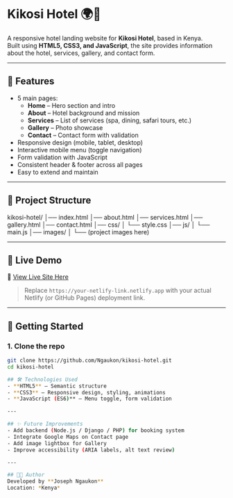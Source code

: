 # Kikosi Hotel 🌍🏨

A responsive hotel landing website for **Kikosi Hotel**, based in Kenya.  
Built using **HTML5, CSS3, and JavaScript**, the site provides information about the hotel, services, gallery, and contact form.

---

## 📌 Features
- 5 main pages:
  - **Home** – Hero section and intro
  - **About** – Hotel background and mission
  - **Services** – List of services (spa, dining, safari tours, etc.)
  - **Gallery** – Photo showcase
  - **Contact** – Contact form with validation
- Responsive design (mobile, tablet, desktop)
- Interactive mobile menu (toggle navigation)
- Form validation with JavaScript
- Consistent header & footer across all pages
- Easy to extend and maintain

---

## 📂 Project Structure
kikosi-hotel/
│── index.html
│── about.html
│── services.html
│── gallery.html
│── contact.html
│── css/
│ └── style.css
│── js/
│ └── main.js
│── images/
│ └── (project images here)


---

## 🚀 Live Demo
🔗 [View Live Site Here](https://your-netlify-link.netlify.app)

> Replace `https://your-netlify-link.netlify.app` with your actual Netlify (or GitHub Pages) deployment link.

---

## 🚀 Getting Started

### 1. Clone the repo
```bash
git clone https://github.com/Ngaukon/kikosi-hotel.git
cd kikosi-hotel

## 🛠 Technologies Used
- **HTML5** – Semantic structure
- **CSS3** – Responsive design, styling, animations
- **JavaScript (ES6)** – Menu toggle, form validation

---

## ✨ Future Improvements
- Add backend (Node.js / Django / PHP) for booking system
- Integrate Google Maps on Contact page
- Add image lightbox for Gallery
- Improve accessibility (ARIA labels, alt text review)

---

## 👨‍💻 Author
Developed by **Joseph Ngaukon**
Location: *Kenya*

